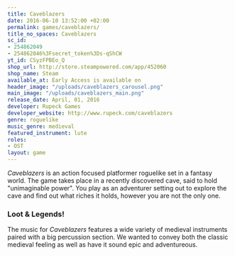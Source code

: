 ```yaml
---
title: Caveblazers
date: 2016-06-10 13:52:00 +02:00
permalink: games/caveblazers/
title_no_spaces: Caveblazers
sc_id:
- 254862049
- 254862046%3Fsecret_token%3Ds-qShCW
yt_id: CSyzFPBEo_Q
shop_url: http://store.steampowered.com/app/452060
shop_name: Steam
available_at: Early Access is available on
header_image: "/uploads/caveblazers_carousel.png"
main_image: "/uploads/caveblazers_main.png"
release_date: April, 01, 2016
developer: Rupeck Games
developer_website: http://www.rupeck.com/caveblazers
genre: roguelike
music_genre: medieval
featured_instrument: lute
roles:
- OST
layout: game
---
```


*Caveblazers* is an action focused platformer roguelike set in a fantasy world. The game takes place in a recently discovered cave, said to hold "unimaginable power". You play as an adventurer setting out to explore the cave and find out what riches it holds, however you are not the only one.

### Loot & Legends!
The music for *Caveblazers* features a wide variety of medieval instruments paired with a big percussion section. We wanted to convey both the classic medieval feeling as well as have it sound epic and adventureous.
